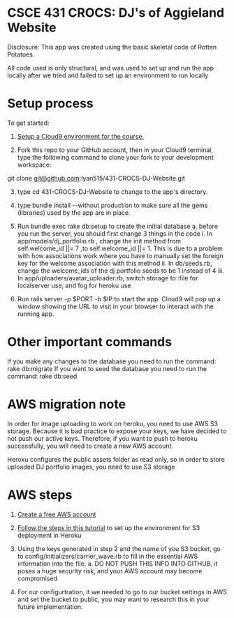 # CSCE 431 CROCS: DJ's of Aggieland Website

Disclosure: This app was created using the basic skeletal code of Rotten Potatoes. 

All code used is only structural, and was used to set up and run the app locally after we tried and failed to set up an environment to run locally

# Setup process

To get started:

1. [Setup a Cloud9 environment for the course.](https://github.com/saasbook/courseware/wiki/Setting-up-Cloud9)

2. Fork this repo to your GitHub account, then in your Cloud9 terminal, type the following command to clone your fork to your development workspace: 

git clone git@github.com:lyan515/431-CROCS-DJ-Website.git

3. type cd 431-CROCS-DJ-Website to change to the app's directory.

4. type bundle install --without production to make sure all the gems (libraries) used by the app are in place.

5. Run bundle exec rake db:setup to create the initial database
  a. before you run the server, you should first change 3 things in the code
   i. In app/models/dj_portfolio.rb , change the init method from self.welcome_id ||= 7 ,to self.welcome_id ||= 1. This is due to a problem with how associations work where you have to manually set the foreign key for the welcome association with this method
   ii. In db/seeds.rb, change the welcome_ids of the dj portfolio seeds to be 1 instead of 4
   iii. In app/uploaders/avatar_uploader.rb, switch storage to :file for localserver use, and fog for heroku use
   
6. Run rails server -p $PORT -b $IP to start the app. Cloud9 will pop up a window showing the URL to visit in your browser to interact with the running app.

# Other important commands

If you make any changes to the database you need to run the command: rake db:migrate
If you want to seed the database you need to run the command: rake db:seed

# AWS migration note

In order for image uploading to work on heroku, you need to use AWS S3 storage. Because it is bad practice to expose your keys, we have decided to not push our active keys. Therefore, if you want to push to heroku successfully, you will need to create a new AWS account.

Heroku configures the public assets folder as read only, so in order to store uploaded DJ portfolio images, you need to use S3 storage

# AWS steps

1. [Create a free AWS account](https://aws.amazon.com/premiumsupport/knowledge-center/create-and-activate-aws-account/)

2. [Follow the steps in this tutorial](https://devcenter.heroku.com/articles/s3) to set up the environment for S3 deployment in Heroku

3. Using the keys generated in step 2 and the name of you S3 bucket, go to config/initializers/carrier_wave.rb to fill in the essential AWS information into the file. 
  a. DO NOT PUSH THIS INFO INTO GITHUB, it poses a huge security risk, and your AWS account may become compromised
4. For our configurtration, it we needed to go to our bucket settings in AWS and set the bucket to public, you may want to research this in your future implementation.


